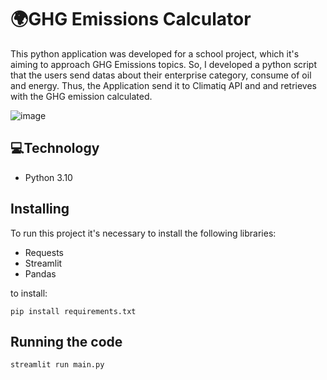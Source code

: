 # 🌍GHG Emissions Calculator

This python application was developed for a school project, which it's aiming to approach GHG Emissions topics.
So, I developed a python script that the users send datas about  their enterprise category, consume of oil and energy. Thus, the Application send it to Climatiq API and 
and retrieves with the GHG emission calculated. 

![image](https://user-images.githubusercontent.com/72459340/198919368-9b2179b6-b65c-4e89-977c-2a308d11df0b.png)

## 💻Technology 

* Python 3.10

## Installing

To run this project it's necessary to install the following libraries: 

* Requests
* Streamlit
* Pandas

to install:
```
pip install requirements.txt
```


## Running the code 

```
streamlit run main.py
```
